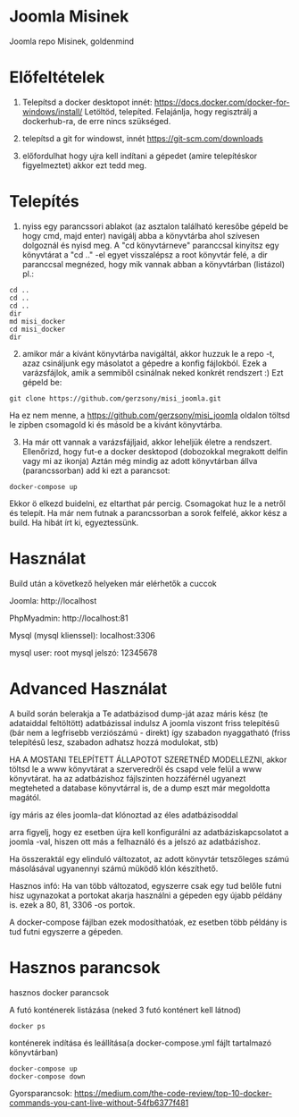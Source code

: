 # Joomla Misinek
Joomla repo Misinek, goldenmind


# Előfeltételek

1) Telepítsd a docker desktopot innét:
https://docs.docker.com/docker-for-windows/install/
Letöltöd, telepíted. Felajánlja, hogy regisztrálj a dockerhub-ra, de erre nincs szükséged.

2) telepítsd a git for windowst, innét
https://git-scm.com/downloads

3) előfordulhat hogy ujra kell indítani a gépedet (amire telepítéskor figyelmeztet) akkor ezt tedd meg.

# Telepítés

1) nyiss egy parancssori ablakot (az asztalon található keresőbe gépeld be hogy cmd, majd enter)
navigálj abba a könyvtárba ahol szívesen dolgoznál és nyisd meg. 
A "cd könyvtárneve" paranccsal kinyitsz egy könyvtárat a "cd .." -el egyet visszalépsz a root könyvtár felé,  a dir paranccsal megnézed, hogy mik vannak abban a könyvtárban (listázol)
pl.:

```
cd ..
cd ..
cd ..
dir
md misi_docker
cd misi_docker
dir
```

2) amikor már a kívánt könyvtárba navigáltál, akkor huzzuk le a repo -t, azaz csináljunk egy másolatot a gépedre a konfig fájlokból.
Ezek a varázsfájlok, amik a semmiből csinálnak neked konkrét rendszert :)
Ezt gépeld be:

```
git clone https://github.com/gerzsony/misi_joomla.git
```

Ha ez nem menne, a https://github.com/gerzsony/misi_joomla oldalon töltsd le zipben csomagold ki és másold be a kivánt könyvtárba.

3) Ha már ott vannak a varázsfájljaid, akkor leheljük életre a rendszert.
Ellenőrizd, hogy fut-e a docker desktopod (dobozokkal megrakott delfin vagy mi az ikonja)
Aztán még mindig az adott könyvtárban állva (parancssorban) add ki ezt a parancsot:

```
docker-compose up
```

Ekkor ö elkezd buidelni, ez eltarthat pár percig. Csomagokat huz le a netről és telepít. Ha már nem futnak a parancssorban a sorok felfelé, akkor kész a build. Ha hibát írt ki, egyeztessünk.

# Használat

Build után a következő helyeken már elérhetők a cuccok

Joomla:
http://localhost

PhpMyadmin:
http://localhost:81

Mysql (mysql klienssel):
localhost:3306

mysql user: root
mysql jelszó: 12345678

# Advanced Használat

A build során belerakja a Te adatbázisod dump-ját azaz máris kész (te adataiddal feltöltött) adatbázissal indulsz
A joomla viszont friss telepítésű (bár nem a legfrisebb verziószámú - direkt) így szabadon nyaggatható 
(friss telepítésű lesz, szabadon adhatsz hozzá modulokat, stb)

HA A MOSTANI TELEPÍTETT ÁLLAPOTOT SZERETNÉD MODELLEZNI, akkor töltsd le a www könyvtárat a szerveredről és csapd vele felül a www könyvtárat.
ha az adatbázishoz fájlszinten hozzáférnél ugyanezt megteheted a database könyvtárral is, de a dump eszt már megoldotta magától.

így máris az éles joomla-dat klónoztad az éles adatbázisoddal

arra figyelj, hogy ez esetben újra kell konfigurálni az adatbáziskapcsolatot a joomla -val, hiszen ott más a felhaználó és a jelszó az adatbázishoz.

Ha összeraktál egy elinduló változatot, az adott könyvtár tetszőleges számú másolásával ugyanennyi számú müködő klón készíthető.

Hasznos infó: Ha van több változatod, egyszerre csak egy tud belőle futni hisz ugynazokat a portokat akarja használni a gépeden egy újabb példány is.
ezek a 80, 81, 3306 -os portok.

A docker-compose fájlban ezek modosíthatóak, ez esetben több példány is tud futni egyszerre a gépeden.

# Hasznos parancsok

hasznos docker parancsok 

A futó konténerek listázása (neked 3 futó konténert kell látnod)
```
docker ps
```

konténerek indítása és leállítása(a docker-compose.yml fájlt tartalmazó könyvtárban)
```
docker-compose up
docker-compose down
```

Gyorsparancsok:
https://medium.com/the-code-review/top-10-docker-commands-you-cant-live-without-54fb6377f481
